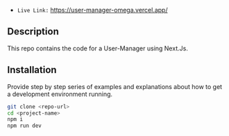 - `Live Link:` https://user-manager-omega.vercel.app/

## Description

This repo contains the code for a User-Manager using Next.Js.

## Installation

Provide step by step series of examples and explanations about how to get a development environment running.

```bash
git clone <repo-url>
cd <project-name>
npm i
npm run dev
```
